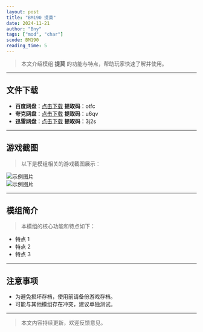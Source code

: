 ```yaml
---
layout: post
title: "BM190 提莫"
date: 2024-11-21
author: "Bny"
tags: ["mod", "char"]
scode: BM190
reading_time: 5
---
```


> 本文介绍模组 **提莫** 的功能与特点，帮助玩家快速了解并使用。

---





## 文件下载
- **百度网盘**：[点击下载](https://pan.baidu.com/s/1XzkZfCQ8QC7ZGeKP7yqoZA?pwd=otfc)  **提取码**：otfc  
- **夸克网盘**：[点击下载](https://pan.quark.cn/s/60afd7787c7a?pwd=u6qv)  **提取码**：u6qv  
- **迅雷网盘**：[点击下载](https://pan.xunlei.com/s/VOCCbiLE1cNxT-ot__-kdPD_A1?pwd=3j2s)  **提取码**：3j2s  

---

## 游戏截图
> 以下是模组相关的游戏截图展示：

![示例图片](https://example.com/screenshot1.jpg)  
![示例图片](https://example.com/screenshot2.jpg)

---

## 模组简介
> 本模组的核心功能和特点如下：
- 特点 1
- 特点 2
- 特点 3

---

## 注意事项
- 为避免损坏存档，使用前请备份游戏存档。
- 可能与其他模组存在冲突，建议单独测试。

---

> 本文内容持续更新，欢迎反馈意见。
